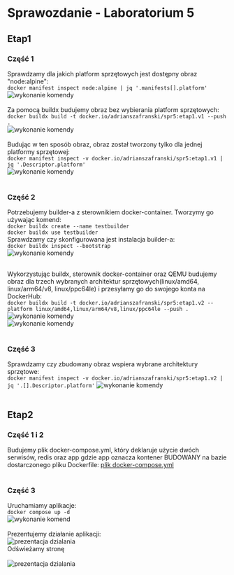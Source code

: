 # Sprawozdanie - Laboratorium 5

## Etap1

### Część 1

Sprawdzamy dla jakich platform sprzętowych jest dostępny obraz "node:alpine":<br />
```docker manifest inspect node:alpine | jq '.manifests[].platform'```<br />
![wykonanie komendy](https://github.com/Adrian54549/lab5_PFSwChO/blob/main/screenshots/etap1_nodeAlpine_platformySprzetowe.png)<br /><br />
Za pomocą buildx budujemy obraz bez wybierania platform sprzętowych:<br />
``` docker buildx build -t docker.io/adrianszafranski/spr5:etap1.v1 --push . ```<br />
![wykonanie komendy](https://github.com/Adrian54549/lab5_PFSwChO/blob/main/screenshots/etap1_budowaniePierwszegoObrazu.png)<br /><br />
Budując w ten sposób obraz, obraz został tworzony tylko dla jednej platformy sprzętowej:<br />
```docker manifest inspect -v docker.io/adrianszafranski/spr5:etap1.v1 | jq '.Descriptor.platform'```<br />
![wykonanie komendy](https://github.com/Adrian54549/lab5_PFSwChO/blob/main/screenshots/etap1_platformyPierwszegoObrazu.png)<br /><br />
### Część 2

Potrzebujemy builder-a z sterownikiem docker-container. Tworzymy go używając komend:<br />
```docker buildx create --name testbuilder```<br />
```docker buildx use testbuilder```<br />
Sprawdzamy czy skonfigurowana jest instalacja builder-a:<br />
```docker buildx inspect --bootstrap```<br />
![wykonanie komendy](https://github.com/Adrian54549/lab5_PFSwChO/blob/main/screenshots/builder.png)<br /><br />


Wykorzystując buildx, sterownik docker-container oraz QEMU budujemy obraz dla trzech wybranych architektur sprzętowych(linux/amd64, linux/arm64/v8, linux/ppc64le) i przesyłamy go do swojego konta na DockerHub:<br />
```docker buildx build -t docker.io/adrianszafranski/spr5:etap1.v2 --platform linux/amd64,linux/arm64/v8,linux/ppc64le --push .```<br />
![wykonanie komendy](https://github.com/Adrian54549/lab5_PFSwChO/blob/main/screenshots/etap1_budowanieDrugiegoObrazu_cz1.png)<br />
![wykonanie komendy](https://github.com/Adrian54549/lab5_PFSwChO/blob/main/screenshots/etap1_budowanieDrugiegoObrazu_cz2.png)<br /><br />

### Część 3
Sprawdzamy czy zbudowany obraz wspiera wybrane architektury sprzętowe:<br />
 ```docker manifest inspect -v docker.io/adrianszafranski/spr5:etap1.v2 | jq '.[].Descriptor.platform'```
![wykonanie komendy](https://github.com/Adrian54549/lab5_PFSwChO/blob/main/screenshots/etap1_platformyDrugiegoObrazu.png)<br /><br />

## Etap2

### Część 1 i 2
Budujemy plik docker-compose.yml, który deklaruje użycie dwóch serwisów, redis oraz app gdzie app oznacza kontener BUDOWANY na bazie dostarczonego pliku Dockerfile:
[plik docker-compose.yml](https://github.com/Adrian54549/lab5_PFSwChO/blob/main/Dockerfile)<br /><br />

### Część 3
Uruchamiamy aplikacje:<br />
```docker compose up -d```<br />
![wykonanie komend](https://github.com/Adrian54549/lab5_PFSwChO/blob/main/screenshots/etap2_uruchamianieUtworzonejAplikacji.png)<br /><br />
Prezentujemy działanie aplikacji:<br />
![prezentacja dzialania](https://github.com/Adrian54549/lab5_PFSwChO/blob/main/screenshots/etap2_prezentacjaDzialaniaUtworzonejAplikacji_cz1.png)<br />
Odświeżamy stronę<br /><br />
![prezentacja dzialania](https://github.com/Adrian54549/lab5_PFSwChO/blob/main/screenshots/etap2_prezentacjaDzialaniaUtworzonejAplikacji_cz2.png)<br />



